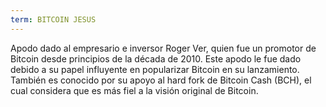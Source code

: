 ```yaml
---
term: BITCOIN JESUS
---
```


Apodo dado al empresario e inversor Roger Ver, quien fue un promotor de Bitcoin desde principios de la década de 2010. Este apodo le fue dado debido a su papel influyente en popularizar Bitcoin en su lanzamiento. También es conocido por su apoyo al hard fork de Bitcoin Cash (BCH), el cual considera que es más fiel a la visión original de Bitcoin.